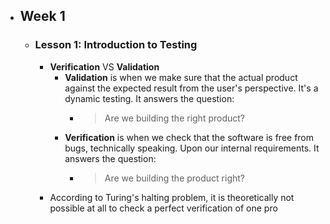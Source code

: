 - ## Week 1
	- ### Lesson 1: Introduction to Testing
		- **Verification** VS **Validation**
			- **Validation** is when we make sure that the actual product against the expected result from the user's perspective. It's a dynamic testing. It answers the question:
				- > Are we building the right product?
			- **Verification** is when we check that the software is free from bugs, technically speaking. Upon our internal requirements. It answers the question:
				- > Are we building the product right?
		- According to Turing's halting problem, it is theoretically not possible at all to check a perfect verification of one pro